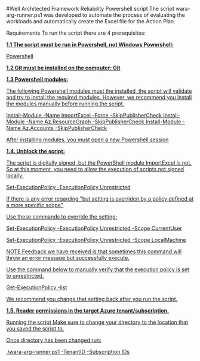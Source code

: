 #Well Architected Framework Reliability Powershell script
The script wara-arg-runner.ps1 was developed to automate the process of evaluating the workloads and automatically create the Excel file for the Action Plan. 

Requirements
To run the script there are 4 prerequisites:

<u>**1.1 The script must be run in Powershell, not Windows Powershell:**<u>

Powershell

<u>**1.2 Git must be installed on the computer: Git**<u>

<u>**1.3 Powershell modules:**<u>

The following Powershell modules must the installed, the script will validate and try to install the required modules. However, we recommend you install the modules manually before running the script.

Install-Module -Name ImportExcel -Force -SkipPublisherCheck
Install-Module -Name Az.ResourceGraph -SkipPublisherCheck
Install-Module -Name Az.Accounts -SkipPublisherCheck

After installing modules, you must open a new Powershell session

<u>**1.4. Unblock the script:**<u>

The script is digitally signed, but the PowerShell module ImportExcel is not. So at this moment, you need to allow the execution of scripts not signed locally:

Set-ExecutionPolicy -ExecutionPolicy Unrestricted

If there is any error regarding "but setting is overriden by a policy defined at a more specific scope"

Use these commands to override the setting:

Set-ExecutionPolicy -ExecutionPolicy Unrestricted -Scope CurrentUser
 
Set-ExecutionPolicy -ExecutionPolicy Unrestricted -Scope LocalMachine

NOTE
Feedback we have received is that sometimes this command will throw an error message but successfully execute.

Use the command below to manually verify that the execution policy is set to unrestricted.

Get-ExecutionPolicy -list

We recommend you change that setting back after you run the script.

<u>**1.5. Reader permissions in the target Azure tenant/subscription.**<u>

Running the script
Make sure to change your directory to the location that you saved the script to.

Once directory has been changed run:

.\wara-arg-runner.ps1 -TenantID <replace with tenant ID> -Subscription IDs <replace with subscription IDs>